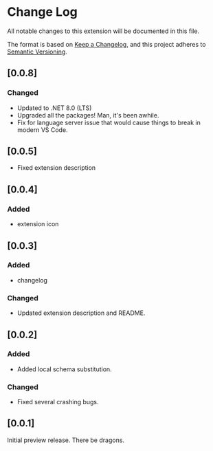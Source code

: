 # Change Log

All notable changes to this extension will be documented in this file.

The format is based on [Keep a Changelog](https://keepachangelog.com/en/1.0.0/),
and this project adheres to [Semantic Versioning](https://semver.org/spec/v2.0.0.html).

## [0.0.8]

### Changed
- Updated to .NET 8.0 (LTS)
- Upgraded all the packages! Man, it's been awhile.
- Fix for language server issue that would cause things to break in modern VS Code.

## [0.0.5]
- Fixed extension description
## [0.0.4]

### Added
- extension icon
## [0.0.3]

### Added
- changelog

### Changed
- Updated extension description and README.
## [0.0.2]

### Added
- Added local schema substitution.

### Changed
- Fixed several crashing bugs.

## [0.0.1]

Initial preview release. There be dragons.